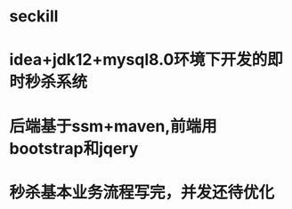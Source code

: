 ﻿# seckill
# idea+jdk12+mysql8.0环境下开发的即时秒杀系统
# 后端基于ssm+maven,前端用bootstrap和jqery
# 秒杀基本业务流程写完，并发还待优化
